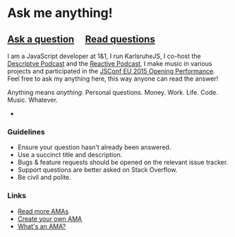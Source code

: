 # Ask me anything!

## [Ask a question](../../issues/new) &nbsp;&nbsp;&nbsp; [Read questions](../../issues?q=is%3Aissue+is%3Aclosed)

I am a JavaScript developer at 1&1, I run KarlsruheJS, I co-host the [Descriptve Podcast](http://descriptive.audio) and the [Reactive Podcast](http://reactive.audio), I make music in various projects and participated in the [JSConf EU 2015 Opening Performance](https://www.youtube.com/watch?v=lJ1kY-CSpBk).  
Feel free to ask my anything here, this way anyone can read the answer!

Anything means *anything*. Personal questions. Money. Work. Life. Code. Music. Whatever.

-

### Guidelines

- Ensure your question hasn't already been answered.
- Use a succinct title and description.
- Bugs & feature requests should be opened on the relevant issue tracker.
- Support questions are better asked on Stack Overflow.
- Be civil and polite.

### Links

- [Read more AMAs](https://github.com/sindresorhus/amas)
- [Create your own AMA](https://github.com/sindresorhus/amas/blob/master/create-ama.md)
- [What's an AMA?](https://en.wikipedia.org/wiki/Reddit#IAmA_and_AMA)
